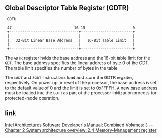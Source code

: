 Global Descriptor Table Register (GDTR)
---------------------------------------------------------------------

```
 GDTR

 47                             16 15                      0
 +--------------------------------+------------------------+
 |                                |                        |
 |   32-Bit Linear Base Address   |   16-Bit Table Limit   |
 |                                |                        |
 +--------------------------------+------------------------+

```

The `GDTR` register holds the base address and the 16-bit table limit for
the `GDT`. The base address specifies the linear address of byte 0 of the
GDT. The table limit specifies the number of bytes in the table.

The `LGDT` and `SGDT` instructions load and store the GDTR regsiter,
respectively. On power up or reset of the processor, the base address is
set to the default value of 0 and the limit is set to 0xFFFFH. A new 
base address must be loaded into the `GDTR` as part of the processor
initlization process for protected-mode operation.

## link

  [Intel Architectures Software Developer's Manual: Combined Volumes: 3 -- Chapter 2 System architecture overview: 2.4 Memory-Management register](https://software.intel.com/en-us/articles/intel-sdm)
